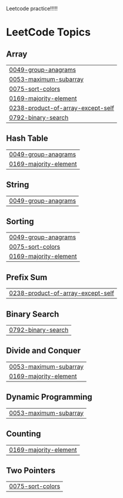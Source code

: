 Leetcode practice!!!!!

<!---LeetCode Topics Start-->
# LeetCode Topics
## Array
|  |
| ------- |
| [0049-group-anagrams](https://github.com/kunalranjan19/LeetCode/tree/master/0049-group-anagrams) |
| [0053-maximum-subarray](https://github.com/kunalranjan19/LeetCode/tree/master/0053-maximum-subarray) |
| [0075-sort-colors](https://github.com/kunalranjan19/LeetCode/tree/master/0075-sort-colors) |
| [0169-majority-element](https://github.com/kunalranjan19/LeetCode/tree/master/0169-majority-element) |
| [0238-product-of-array-except-self](https://github.com/kunalranjan19/LeetCode/tree/master/0238-product-of-array-except-self) |
| [0792-binary-search](https://github.com/kunalranjan19/LeetCode/tree/master/0792-binary-search) |
## Hash Table
|  |
| ------- |
| [0049-group-anagrams](https://github.com/kunalranjan19/LeetCode/tree/master/0049-group-anagrams) |
| [0169-majority-element](https://github.com/kunalranjan19/LeetCode/tree/master/0169-majority-element) |
## String
|  |
| ------- |
| [0049-group-anagrams](https://github.com/kunalranjan19/LeetCode/tree/master/0049-group-anagrams) |
## Sorting
|  |
| ------- |
| [0049-group-anagrams](https://github.com/kunalranjan19/LeetCode/tree/master/0049-group-anagrams) |
| [0075-sort-colors](https://github.com/kunalranjan19/LeetCode/tree/master/0075-sort-colors) |
| [0169-majority-element](https://github.com/kunalranjan19/LeetCode/tree/master/0169-majority-element) |
## Prefix Sum
|  |
| ------- |
| [0238-product-of-array-except-self](https://github.com/kunalranjan19/LeetCode/tree/master/0238-product-of-array-except-self) |
## Binary Search
|  |
| ------- |
| [0792-binary-search](https://github.com/kunalranjan19/LeetCode/tree/master/0792-binary-search) |
## Divide and Conquer
|  |
| ------- |
| [0053-maximum-subarray](https://github.com/kunalranjan19/LeetCode/tree/master/0053-maximum-subarray) |
| [0169-majority-element](https://github.com/kunalranjan19/LeetCode/tree/master/0169-majority-element) |
## Dynamic Programming
|  |
| ------- |
| [0053-maximum-subarray](https://github.com/kunalranjan19/LeetCode/tree/master/0053-maximum-subarray) |
## Counting
|  |
| ------- |
| [0169-majority-element](https://github.com/kunalranjan19/LeetCode/tree/master/0169-majority-element) |
## Two Pointers
|  |
| ------- |
| [0075-sort-colors](https://github.com/kunalranjan19/LeetCode/tree/master/0075-sort-colors) |
<!---LeetCode Topics End-->